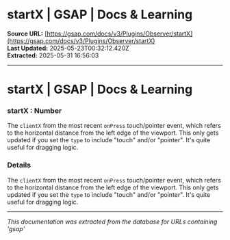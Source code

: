 # startX | GSAP | Docs & Learning

**Source URL:** [https://gsap.com/docs/v3/Plugins/Observer/startX](https://gsap.com/docs/v3/Plugins/Observer/startX)  
**Last Updated:** 2025-05-23T00:32:12.420Z  
**Extracted:** 2025-05-31 16:56:03

---

# startX | GSAP | Docs & Learning

### startX : Number

The `clientX` from the most recent `onPress` touch/pointer event, which refers to the horizontal distance from the left edge of the viewport. This only gets updated if you set the `type` to include "touch" and/or "pointer". It's quite useful for dragging logic.

### Details[​](#details "Direct link to Details")

The `clientX` from the most recent `onPress` touch/pointer event, which refers to the horizontal distance from the left edge of the viewport. This only gets updated if you set the `type` to include "touch" and/or "pointer". It's quite useful for dragging logic.

---

*This documentation was extracted from the database for URLs containing 'gsap'*
